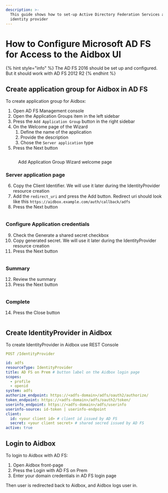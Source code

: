 ```yaml
---
description: >-
  This guide shows how to set-up Active Directory Federation Services as an
  identity provider
---
```


# How to Configure Microsoft AD FS for Access to the Aidbox UI

{% hint style="info" %}
The AD FS 2016 should be set up and configured. But it should work with AD FS 2012 R2
{% endhint %}

## Create application group for Aidbox in AD FS

To create application group for Aidbox:

1. Open AD FS Management console
2. Open the Application Groups item in the left sidebar
3. Press the `Add Application Group` button in the right sidebar
4. On the Welcome page of the Wizard
   1. Define the name of the application
   2. Provide the description
   3. Chose the `Server application` type
5. Press the Next button

<figure><img src="../../../../.gitbook/assets/ad-fs-wizard-page-1.png" alt=""><figcaption><p>Add Application Group Wizard welcome page</p></figcaption></figure>

### Server application page

6. Copy the Client Identifier. We will use it later during the IdentityProvider resource creation
7. Add the `redirect_uri` and press the Add button. Redirect uri should look like this `https://aidbox.example.com/auth/callback/adfs`
8. Press the Next button

<figure><img src="../../../../.gitbook/assets/ad-fs-wizard-page-2.png" alt=""><figcaption></figcaption></figure>

### Configure Application credentials

9. Check the Generate a shared secret checkbox
10. Copy generated secret. We will use it later during the IdentityProvider resource creation
11. Press the Next button

<figure><img src="../../../../.gitbook/assets/ad-fs-wizard-page-3.png" alt=""><figcaption></figcaption></figure>

### Summary

12. Review the summary
13. Press the Next button

<figure><img src="../../../../.gitbook/assets/ad-fs-wizard-page-4.png" alt=""><figcaption></figcaption></figure>

### Complete

14. Press the Close button

<figure><img src="../../../../.gitbook/assets/ad-fs-wizard-page-5.png" alt=""><figcaption></figcaption></figure>

## Create IdentityProvider in Aidbox

To create IdentityProvider in Aidbox use REST Console

```yaml
POST /IdentityProvider

id: adfs
resourceType: IdentityProvider
title: AD FS on Prem # button label on the Aidbox login page
scopes:
  - profile
  - openid
system: adfs
authorize_endpoint: https://<adfs-domain>/adfs/oauth2/authorize/
token_endpoint: https://<adfs-domain>/adfs/oauth2/token/
userinfo_endpoint: https://<adfs-domain>/adfs/userinfo
userinfo-source: id-token | userinfo-endpoint
client:
  id: <your client id> # client id issued by AD FS
  secret: <your client secret> # shared secred issued by AD FS
active: true
```

## Login to Aidbox

To login to Aidbox with AD FS:

1. Open Aidbox front-page
2. Press the Login with AD FS on Prem
3. Enter your domain credentials in AD FS login page

Then user is redirected back to Aidbox, and Aidbox logs user in.
